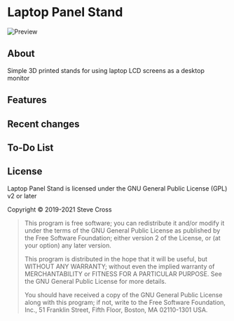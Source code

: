 # Laptop Panel Stand

![Preview](media/Preview.png)

## About

Simple 3D printed stands for using laptop LCD screens as a desktop monitor

## Features

## Recent changes

## To-Do List

## License
Laptop Panel Stand is licensed under the GNU General Public License (GPL) v2 or later

Copyright © 2019-2021 Steve Cross

>  This program is free software; you can redistribute it and/or modify
>  it under the terms of the GNU General Public License as published by
>  the Free Software Foundation; either version 2 of the License, or
>  (at your option) any later version.
>  
>  This program is distributed in the hope that it will be useful,
>  but WITHOUT ANY WARRANTY; without even the implied warranty of
>  MERCHANTABILITY or FITNESS FOR A PARTICULAR PURPOSE.  See the
>  GNU General Public License for more details.
>  
>  You should have received a copy of the GNU General Public License along
>  with this program; if not, write to the Free Software Foundation, Inc.,
>  51 Franklin Street, Fifth Floor, Boston, MA 02110-1301 USA.
